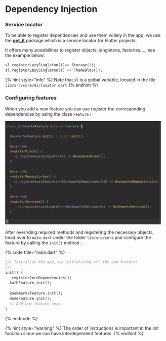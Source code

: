 # Dependency Injection

### Service locator

To be able to register dependencies and use them widely in the app, we use the [**get\_it**](https://pub.dev/packages/get\_it) package which is a service locator for Flutter projects.

It offers many possibilities to register objects: singletons, factories,..., see the example below:

```dart
sl.registerLazySingleton(()=> Storage());
sl.registerLazySingleton(() => ThemeBloc());
```

{% hint style="info" %}
Note that `sl` is a global variable, located in the file `lib/src/core/di/locator.dart`
{% endhint %}

### Configuring features

When you add a new feature you can use register the corresponding dependencies by using the class `Feature` :

![](<../.gitbook/assets/Capture2 (1).PNG>)

After overriding required methods and registering the necessary objects, head over to `main.dart` under the folder `lib/src/core` and configure the feature by calling the `init()` method :

{% code title="main.dart" %}
```dart
/// Initialize the app, by initializing all the app features
///
init() { 
  _registerCoreDependencies();
  AuthFeature.init();
  ...
  BookmarksFeature.init();
  HomeFeature.init();
  // Add new feature here
}
```
{% endcode %}

{% hint style="warning" %}
The order of instructions is important in the init function since we can have interdependent features.
{% endhint %}
